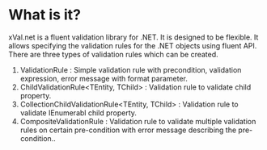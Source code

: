 # What is it?
xVal.net is a fluent validation library for .NET. It is designed to be flexible.
It allows specifying the validation rules for the .NET objects using fluent API. 
There are three types of validation rules which can be created.

1. ValidationRule<TEntity> : Simple validation rule with precondition, validation expression, error message with format parameter.
2. ChildValidationRule<TEntity, TChild> : Validation rule to validate child property.
3. CollectionChildValidationRule<TEntity, TChild> : Validation rule to validate IEnumerabl<TChild> child property.
4. CompositeValidationRule<TEntity> : Validation rule to validate multiple validation rules on certain pre-condition with error message describing the pre-condition..
